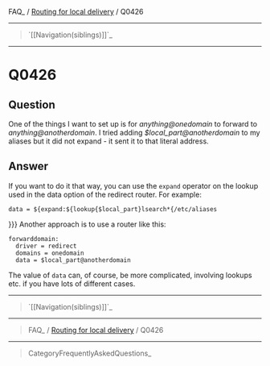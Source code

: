 FAQ\_ / [Routing for local delivery](FAQ/Routing_for_local_delivery) /
Q0426

* * * * *

> \`[[Navigation(siblings)]]\`\_

* * * * *

Q0426
=====

Question
--------

One of the things I want to set up is for *anything@onedomain* to
forward to *anything@anotherdomain*. I tried adding
*\$local\_part@anotherdomain* to my aliases but it did not expand - it
sent it to that literal address.

Answer
------

If you want to do it that way, you can use the `expand` operator on the
lookup used in the data option of the redirect router. For example:

    data = ${expand:${lookup{$local_part}lsearch*{/etc/aliases

}}} Another approach is to use a router like this:

    forwarddomain:
      driver = redirect
      domains = onedomain
      data = $local_part@anotherdomain

The value of `data` can, of course, be more complicated, involving
lookups etc. if you have lots of different cases.

* * * * *

> \`[[Navigation(siblings)]]\`\_

* * * * *

> FAQ\_ / [Routing for local delivery](FAQ/Routing_for_local_delivery) /
> Q0426

* * * * *

> CategoryFrequentlyAskedQuestions\_
